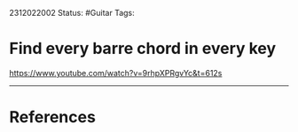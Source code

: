2312022002
	Status: #Guitar
		Tags: 


# Find every barre chord in every key


https://www.youtube.com/watch?v=9rhpXPRgvYc&t=612s


---
# References